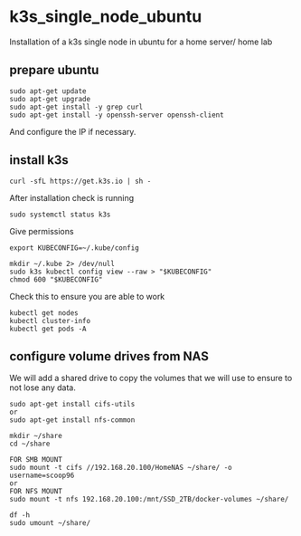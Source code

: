 # k3s_single_node_ubuntu
Installation of a k3s single node in ubuntu for a home server/ home lab


## prepare ubuntu

```
sudo apt-get update
sudo apt-get upgrade
sudo apt-get install -y grep curl
sudo apt-get install -y openssh-server openssh-client
```

And configure the IP if necessary.

## install k3s 

```
curl -sfL https://get.k3s.io | sh -
```

After installation check is running 

```
sudo systemctl status k3s
```

Give permissions
```
export KUBECONFIG=~/.kube/config

mkdir ~/.kube 2> /dev/null
sudo k3s kubectl config view --raw > "$KUBECONFIG"
chmod 600 "$KUBECONFIG"
```


Check this to ensure you are able to work

```
kubectl get nodes
kubectl cluster-info
kubectl get pods -A
```



## configure volume drives from NAS 
We will add a shared drive to copy the volumes that we will use to ensure to not lose any data.
```
sudo apt-get install cifs-utils
or
sudo apt-get install nfs-common

mkdir ~/share
cd ~/share

FOR SMB MOUNT
sudo mount -t cifs //192.168.20.100/HomeNAS ~/share/ -o username=scoop96
or
FOR NFS MOUNT
sudo mount -t nfs 192.168.20.100:/mnt/SSD_2TB/docker-volumes ~/share/

df -h
sudo umount ~/share/



```


